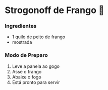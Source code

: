 # Strogonoff de Frango :chicken:

### Ingredientes

- 1 quilo de peito de frango
- mostrada



### Modo de Preparo

1. Leve a panela ao gogo
2. Asse o frango
3. Abaixe o fogo
4. Está pronto para servir



